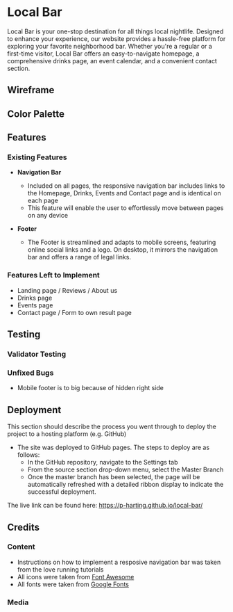# Local Bar

Local Bar is your one-stop destination for all things local nightlife. Designed to enhance your experience, our website provides a hassle-free platform for exploring your favorite neighborhood bar. Whether you're a regular or a first-time visitor, Local Bar offers an easy-to-navigate homepage, a comprehensive drinks page, an event calendar, and a convenient contact section.

## Wireframe

## Color Palette 

## Features

### Existing Features

- __Navigation Bar__

  - Included on all pages, the responsive navigation bar includes links to the Homepage, Drinks, Events and Contact page and is identical on each page
  - This feature will enable the user to effortlessly move between pages on any device

- __Footer__

  - The Footer is streamlined and adapts to mobile screens, featuring online social links and a logo. On desktop, it mirrors the navigation bar and offers a range of legal links.
  
### Features Left to Implement

- Landing page / Reviews / About us
- Drinks page
- Events page
- Contact page / Form to own result page

## Testing

### Validator Testing

### Unfixed Bugs

- Mobile footer is to big because of hidden right side

## Deployment

This section should describe the process you went through to deploy the project to a hosting platform (e.g. GitHub) 

- The site was deployed to GitHub pages. The steps to deploy are as follows: 
  - In the GitHub repository, navigate to the Settings tab 
  - From the source section drop-down menu, select the Master Branch
  - Once the master branch has been selected, the page will be automatically refreshed with a detailed ribbon display to indicate the successful deployment. 

The live link can be found here: https://p-harting.github.io/local-bar/

## Credits

### Content

- Instructions on how to implement a resposive navigation bar was taken from the love running tutorials
- All icons were taken from [Font Awesome](https://fontawesome.com/)
- All fonts were taken from [Google Fonts](https://fonts.google.com/)

### Media